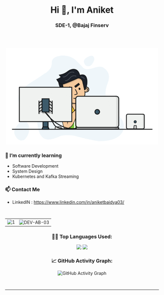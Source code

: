 <h1 align="center">Hi 👋, I'm Aniket</h1>
<h3 align="center">SDE-1, @Bajaj Finserv</h3>
<br><br>

<p align="center">
  <img alt="GIF" src="https://raw.githubusercontent.com/rajpratyush/rajpratyush/master/me_1.gif" width="500px"/>
</p>

### 🌱 I’m currently learning
- Software Development
- System Design
- Kubernetes and Kafka Streaming

### 📫 Contact Me
- LinkedIN : https://www.linkedin.com/in/aniketbaidya03/
<br>
<table>
  <tr>
    <td><img src="https://github-readme-stats.vercel.app/api?username=DEV-AB-03&theme=radical&show_icons=true&include_all_commits=true&count_private=true"  display=block width=100% height=auto alt="1"></td>
    <td><img align="center" src="https://github-readme-streak-stats.herokuapp.com/?user=DEV-AB-03&theme=radical" alt="DEV-AB-03" /></td>
   </tr>
</table>
<div align="center">
  
<!--   Top Languages Used -->
### 👨‍💻 Top Languages Used:
![](https://github-profile-summary-cards.vercel.app/api/cards/repos-per-language?username=DEV-AB-03&theme=nord_dark)
![](https://github-profile-summary-cards.vercel.app/api/cards/most-commit-language?username=DEV-AB-03&theme=nord_dark)


<!--   GitHub stats graph -->
### 📈 GitHub Activity Graph:
 ![GitHub Activity Graph](https://activity-graph.herokuapp.com/graph?username=DEV-AB-03&theme=github)

 <br> 
 
 <hr>

